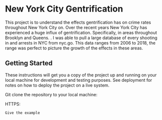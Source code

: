 # New York City Gentrification 

This project is to understand the  effects  gentrification has on crime rates throughout New York City on. Over the recent years New York City has experienced a huge influx of gentrification. Specifically, in areas throughout Brooklyn and Queens.  . I was able to pull a large database of every shooting in and arrests in NYC from nyc.go. This data ranges from 2006 to 2018, the range was perfect to picture the growth of the effects in these areas. 

## Getting Started

These instructions will get you a copy of the project up and running on your local machine for development and testing purposes. See deployment for notes on how to deploy the project on a live system.

Git clone the repository to your local machine:

HTTPS:
```
Give the example
```
